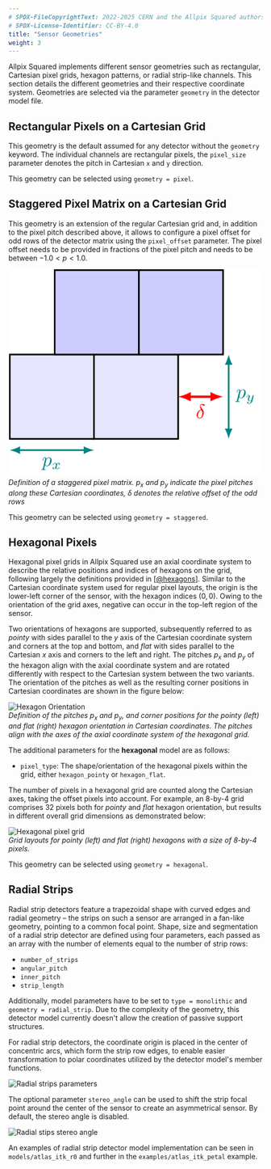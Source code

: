 ```yaml
---
# SPDX-FileCopyrightText: 2022-2025 CERN and the Allpix Squared authors
# SPDX-License-Identifier: CC-BY-4.0
title: "Sensor Geometries"
weight: 3
---
```


Allpix Squared implements different sensor geometries such as rectangular, Cartesian pixel grids, hexagon patterns, or radial
strip-like channels. This section details the different geometries and their respective coordinate system. Geometries are
selected via the parameter `geometry` in the detector model file.

## Rectangular Pixels on a Cartesian Grid

This geometry is the default assumed for any detector without the `geometry` keyword. The individual channels are rectangular
pixels, the `pixel_size` parameter denotes the pitch in Cartesian `x` and `y` direction.

This geometry can be selected using `geometry = pixel`.

## Staggered Pixel Matrix on a Cartesian Grid

This geometry is an extension of the regular Cartesian grid and, in addition to the pixel pitch described above, it allows to
configure a pixel offset for odd rows of the detector matrix using the `pixel_offset` parameter. The pixel offset needs to be
provided in fractions of the pixel pitch and needs to be between $-1.0 < p < 1.0$.

![Staggered Matrix](./staggered.png)\
*Definition of a staggered pixel matrix. $`p_x`$ and $`p_y`$ indicate the pixel pitches along these Cartesian coordinates,
$`\delta`$ denotes the relative offset of the odd rows*

This geometry can be selected using `geometry = staggered`.

## Hexagonal Pixels

Hexagonal pixel grids in Allpix Squared use an axial coordinate system to describe the relative positions and indices of
hexagons on the grid, following largely the definitions provided in \[[@hexagons]\]. Similar to the Cartesian coordinate
system used for regular pixel layouts, the origin is the lower-left corner of the sensor, with the hexagon indices $`(0,0)`$.
Owing to the orientation of the grid axes, negative can occur in the top-left region of the sensor.

Two orientations of hexagons are supported, subsequently referred to as *pointy* with sides parallel to the $`y`$ axis of the
Cartesian coordinate system and corners at the top and bottom, and *flat* with sides parallel to the Cartesian $`x`$ axis and
corners to the left and right. The pitches $`p_x`$ and $`p_y`$ of the hexagon align with the axial coordinate system and are
rotated differently with respect to the Cartesian system between the two variants. The orientation of the pitches as well as
the resulting corner positions in Cartesian coordinates are shown in the figure below:

![Hexagon Orientation](./hexagon_orientations.png)\
*Definition of the pitches $`p_x`$ and $`p_y`$, and corner positions for the pointy (left) and flat (right) hexagon
orientation in Cartesian coordinates. The pitches align with the axes of the axial coordinate system of the hexagonal grid.*

The additional parameters for the **hexagonal** model are as follows:

* `pixel_type`:
   The shape/orientation of the hexagonal pixels within the grid, either `hexagon_pointy` or `hexagon_flat`.

The number of pixels in a hexagonal grid are counted along the Cartesian axes, taking the offset pixels into account.
For example, an 8-by-4 grid comprises 32 pixels both for *pointy* and *flat* hexagon orientation, but results in different
overall grid dimensions as demonstrated below:

![Hexagonal pixel grid](./hexagon_grids.png)\
*Grid layouts for pointy (left) and flat (right) hexagons with a size of 8-by-4 pixels.*

This geometry can be selected using `geometry = hexagonal`.


## Radial Strips

Radial strip detectors feature a trapezoidal shape with curved edges and radial geometry – the strips on such a sensor are arranged in a fan-like geometry, pointing to a common focal point. Shape, size and segmentation of a radial strip detector are defined using four parameters, each passed as an array with the number of elements equal to the number of strip rows:

* `number_of_strips`
* `angular_pitch`
* `inner_pitch`
* `strip_length`

Additionally, model parameters have to be set to `type = monolithic` and `geometry = radial_strip`. Due to the complexity of the geometry, this detector model currently doesn't allow the creation of passive support structures.

For radial strip detectors, the coordinate origin is placed in the center of concentric arcs, which form the strip row edges, to enable easier transformation to polar coordinates utilized by the detector model's member functions.

![Radial strips parameters](./radial_params.png)

The optional parameter `stereo_angle` can be used to shift the strip focal point around the center of the sensor to create an asymmetrical sensor. By default, the stereo angle is disabled.

![Radial stips stereo angle](./radial_stereo_angle.png)

An examples of radial strip detector model implementation can be seen in `models/atlas_itk_r0` and further in the `examples/atlas_itk_petal` example.


[@hexagons]: https://www.redblobgames.com/grids/hexagons/
